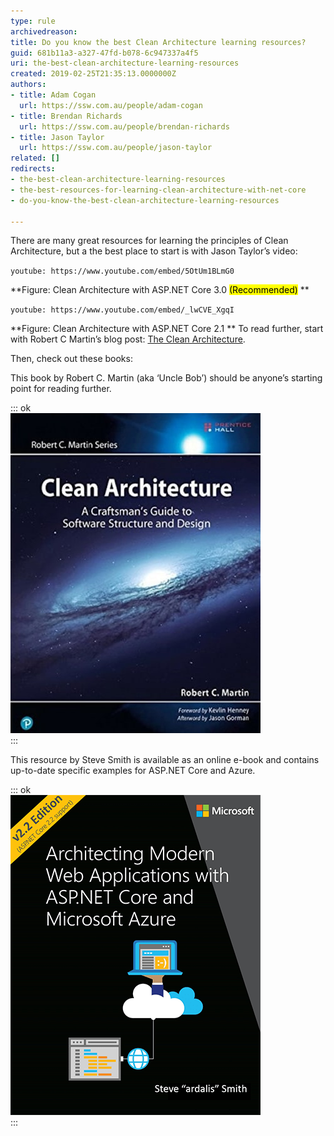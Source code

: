 ```yaml
---
type: rule
archivedreason: 
title: Do you know the best Clean Architecture learning resources?
guid: 681b11a3-a327-47fd-b078-6c947337a4f5
uri: the-best-clean-architecture-learning-resources
created: 2019-02-25T21:35:13.0000000Z
authors:
- title: Adam Cogan
  url: https://ssw.com.au/people/adam-cogan
- title: Brendan Richards
  url: https://ssw.com.au/people/brendan-richards
- title: Jason Taylor
  url: https://ssw.com.au/people/jason-taylor
related: []
redirects:
- the-best-clean-architecture-learning-resources
- the-best-resources-for-learning-clean-architecture-with-net-core
- do-you-know-the-best-clean-architecture-learning-resources

---
```


There are many great resources for learning the principles of Clean Architecture, but a the best place to start is with Jason Taylor’s video:


`youtube: https://www.youtube.com/embed/5OtUm1BLmG0`
 
 **Figure: Clean Architecture with ASP.NET Core 3.0 <mark>(Recommended)</mark>
** 

`youtube: https://www.youtube.com/embed/_lwCVE_XgqI`
 

 **Figure: Clean Architecture with ASP.NET Core 2.1
** 
To read further, start with Robert C Martin’s blog post:        [The Clean Architecture](http://blog.cleancoder.com/uncle-bob/2012/08/13/the-clean-architecture.html).


<!--endintro-->

Then, check out these books:

This book by Robert C. Martin (aka ‘Uncle Bob’) should be anyone’s starting point for reading further.


::: ok  
![Figure: Clean Architecture: A Craftsman's Guide to Software Structure and Design](clean-architecture-book-1.jpg)  
:::

This resource by Steve Smith is available as an online e-book and contains up-to-date specific examples for ASP.NET Core and Azure.




::: ok  
![Figure: Architecting Modern Web Applications with ASP.NET Core and Microsoft Azure](clean-architecture-book-2.png)  
:::
